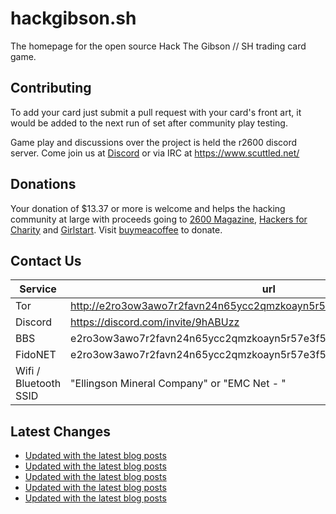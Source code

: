# hackgibson.sh
The homepage for the open source Hack The Gibson // SH trading card game.


## Contributing

To add your card just submit a pull request with your card's front art, it would be added to the next run of set after community play testing.

Game play and discussions over the project is held the r2600 discord server. Come join us at [Discord](https://discord.com/invite/9hABUzz) or via IRC at https://www.scuttled.net/


## Donations

Your donation of $13.37 or more is welcome and helps the hacking community at large with proceeds going to [2600 Magazine](https://2600.com/), [Hackers for Charity](https://hackersforcharity.org) and [Girlstart](https://girlstart.org).  Visit [buymeacoffee](https://www.buymeacoffee.com/hackgibson.sh) to donate.


## Contact Us

Service | url
-|-
Tor | http://e2ro3ow3awo7r2favn24n65ycc2qmzkoayn5r57e3f56nvjwdcgg32ad.onion
Discord | https://discord.com/invite/9hABUzz
BBS | e2ro3ow3awo7r2favn24n65ycc2qmzkoayn5r57e3f56nvjwdcgg32ad.onion:23
FidoNET | e2ro3ow3awo7r2favn24n65ycc2qmzkoayn5r57e3f56nvjwdcgg32ad.onion:24554
Wifi / Bluetooth SSID | "Ellingson Mineral Company" or "EMC Net - <fidonet address>"

## Latest Changes
<!-- BLOG-POST-LIST:START -->
- [Updated with the latest blog posts](https://github.com/DFW2600/hackgibson.sh/commit/3e52805716ee579e86a7448b33932a41b5352f00)
- [Updated with the latest blog posts](https://github.com/DFW2600/hackgibson.sh/commit/6056b854f33db639f7ea08921208b8d0968c0a56)
- [Updated with the latest blog posts](https://github.com/DFW2600/hackgibson.sh/commit/e9de959a4ce9e3c7eac37f18938e1beee1a12073)
- [Updated with the latest blog posts](https://github.com/DFW2600/hackgibson.sh/commit/7783781a3ebcadd4a8b810fe01ed3c719a18874e)
- [Updated with the latest blog posts](https://github.com/DFW2600/hackgibson.sh/commit/954bc589b8b76253fc24c039e6a53d49a2dc4601)
<!-- BLOG-POST-LIST:END -->
